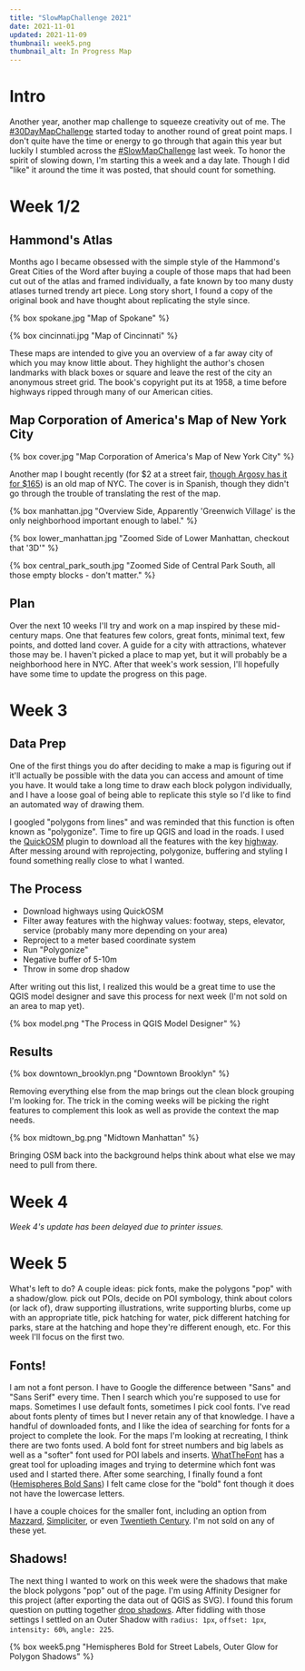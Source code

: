 ```yaml
---
title: "SlowMapChallenge 2021"
date: 2021-11-01
updated: 2021-11-09
thumbnail: week5.png
thumbnail_alt: In Progress Map
---
```


# Intro

Another year, another map challenge to squeeze creativity out of me. The [#30DayMapChallenge](https://github.com/tjukanovt/30DayMapChallenge) started today to another round of great point maps. I don't quite have the time or energy to go through that again this year but luckily I stumbled across the [#SlowMapChallenge](https://danieljwood.github.io/SlowMapChallenge/) last week. To honor the spirit of slowing down, I'm starting this a week and a day late. Though I did "like" it around the time it was posted, that should count for something.

# Week 1/2

## Hammond's Atlas

Months ago I became obsessed with the simple style of the Hammond's Great Cities of the Word after buying a couple of those maps that had been cut out of the atlas and framed individually, a fate known by too many dusty atlases turned trendy art piece. Long story short, I found a copy of the original book and have thought about replicating the style since.

{% box spokane.jpg "Map of Spokane" %}

{% box cincinnati.jpg "Map of Cincinnati" %}

These maps are intended to give you an overview of a far away city of which you may know little about. They highlight the author's chosen landmarks with black boxes or square and leave the rest of the city an anonymous street grid. The book's copyright put its at 1958, a time before highways ripped through many of our American cities.

## Map Corporation of America's Map of New York City

{% box cover.jpg "Map Corporation of America's Map of New York City" %}

Another map I bought recently (for $2 at a street fair, [though Argosy has it for $165](https://www.argosybooks.com/pages/books/287509/map-corporation-of-america/map-of-midtown-manhattan)) is an old map of NYC. The cover is in Spanish, though they didn't go through the trouble of translating the rest of the map.

{% box manhattan.jpg "Overview Side, Apparently 'Greenwich Village' is the only neighborhood important enough to label." %}

{% box lower_manhattan.jpg "Zoomed Side of Lower Manhattan, checkout that '3D'" %}

{% box central_park_south.jpg "Zoomed Side of Central Park South, all those empty blocks - don't matter." %}

## Plan

Over the next 10 weeks I'll try and work on a map inspired by these mid-century maps. One that features few colors, great fonts, minimal text, few points, and dotted land cover. A guide for a city with attractions, whatever those may be. I haven't picked a place to map yet, but it will probably be a neighborhood here in NYC. After that week's work session, I'll hopefully have some time to update the progress on this page.

# Week 3

## Data Prep

One of the first things you do after deciding to make a map is figuring out if it'll actually be possible with the data you can access and amount of time you have. It would take a long time to draw each block polygon individually, and I have a loose goal of being able to replicate this style so I'd like to find an automated way of drawing them.

I googled "polygons from lines" and was reminded that this function is often known as "polygonize". Time to fire up QGIS and load in the roads. I used the [QuickOSM](https://docs.3liz.org/QuickOSM/) plugin to download all the features with the key [highway](https://wiki.openstreetmap.org/wiki/Key:highway). After messing around with reprojecting, polygonize, buffering and styling I found something really close to what I wanted.

## The Process

- Download highways using QuickOSM
- Filter away features with the highway values: footway, steps, elevator, service (probably many more depending on your area)
- Reproject to a meter based coordinate system
- Run "Polygonize"
- Negative buffer of 5-10m
- Throw in some drop shadow

After writing out this list, I realized this would be a great time to use the QGIS model designer and save this process for next week (I'm not sold on an area to map yet).

{% box model.png "The Process in QGIS Model Designer" %}

## Results

{% box downtown_brooklyn.png "Downtown Brooklyn" %}

Removing everything else from the map brings out the clean block grouping I'm looking for. The trick in the coming weeks will be picking the right features to complement this look as well as provide the context the map needs.

{% box midtown_bg.png "Midtown Manhattan" %}

Bringing OSM back into the background helps think about what else we may need to pull from there.

# Week 4

*Week 4's update has been delayed due to printer issues.*

# Week 5

What's left to do? A couple ideas: pick fonts, make the polygons "pop" with a shadow/glow. pick out POIs, decide on POI symbology, think about colors (or lack of), draw supporting illustrations, write supporting blurbs, come up with an appropriate title, pick hatching for water, pick different hatching for parks, stare at the hatching and hope they're different enough, etc. For this week I'll focus on the first two.

## Fonts!

I am not a font person. I have to Google the difference between "Sans" and "Sans Serif" every time. Then I search which you're supposed to use for maps. Sometimes I use default fonts, sometimes I pick cool fonts. I've read about fonts plenty of times but I never retain any of that knowledge. I have a handful of downloaded fonts, and I like the idea of searching for fonts for a project to complete the look. For the maps I'm looking at recreating, I think there are two fonts used. A bold font for street numbers and big labels as well as a "softer" font used for POI labels and inserts. [WhatTheFont](https://www.myfonts.com/WhatTheFont/) has a great tool for uploading images and trying to determine which font was used and I started there. After some searching, I finally found a font ([Hemispheres Bold Sans](https://www.dafont.com/hemisphers-bold-sans.font)) I felt came close for the "bold" font though it does not have the lowercase letters.

I have a couple choices for the smaller font, including an option from [Mazzard](https://www.myfonts.com/pack/666653), [Simpliciter](https://www.myfonts.com/fonts/cercurius/simpliciter-sans), or even [Twentieth Century](https://en.wikipedia.org/wiki/Twentieth_Century_(typeface)). I'm not sold on any of these yet.

## Shadows!

The next thing I wanted to work on this week were the shadows that make the block polygons "pop" out of the page. I'm using Affinity Designer for this project (after exporting the data out of QGIS as SVG). I found this forum question on putting together [drop shadows](https://forum.affinity.serif.com/index.php?/topic/42039-creating-a-drop-shadow/). After fiddling with those settings I settled on an Outer Shadow with `radius: 1px`, `offset: 1px`, `intensity: 60%`, `angle: 225`.

{% box week5.png "Hemispheres Bold for Street Labels, Outer Glow for Polygon Shadows" %}

